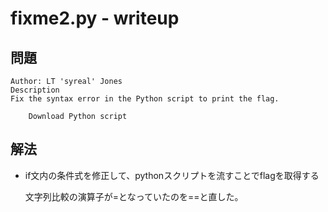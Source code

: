 # fixme2.py - writeup

## 問題

    Author: LT 'syreal' Jones
    Description
    Fix the syntax error in the Python script to print the flag.

        Download Python script

## 解法

- if文内の条件式を修正して、pythonスクリプトを流すことでflagを取得する

    文字列比較の演算子が=となっていたのを==と直した。
